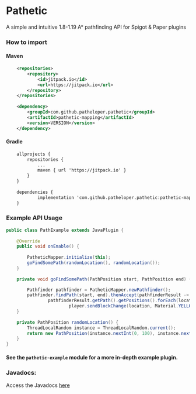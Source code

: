 # Pathetic

A simple and intuitive 1.8-1.19 A* pathfinding API for Spigot & Paper plugins 

### How to import

#### Maven
```xml
	<repositories>
		<repository>
		    <id>jitpack.io</id>
		    <url>https://jitpack.io</url>
		</repository>
	</repositories>
 
	<dependency>
	    <groupId>com.github.patheloper.pathetic</groupId>
	    <artifactId>pathetic-mapping</artifactId>
	    <version>VERSION</version>
	</dependency>
```

#### Gradle
```xml
	allprojects {
		repositories {
			...
			maven { url 'https://jitpack.io' }
		}
	}
    
	dependencies {
	        implementation 'com.github.patheloper.pathetic:pathetic-mapping:VERSION'
	}
```

### Example API Usage
```java
public class PathExample extends JavaPlugin {
    
    @Override
    public void onEnable() {
    
        PatheticMapper.initialize(this);
        goFindSomePath(randomLocation(), randomLocation());
    }
    
    private void goFindSomePath(PathPosition start, PathPosition end) {

        Pathfinder pathfinder = PatheticMapper.newPathfinder();
        pathfinder.findPath(start, end).thenAccept(pathfinderResult ->
                pathfinderResult.getPath().getPositions().forEach(location ->
                        player.sendBlockChange(location, Material.YELLOW_STAINED_GLASS.createBlockData())));
    }
    
    private PathPosition randomLocation() {
        ThreadLocalRandom instance = ThreadLocalRandom.current();
        return new PathPosition(instance.nextInt(0, 100), instance.nextInt(0, 100), instance.nextInt(0, 100));
    }
}
```

#### See the `pathetic-example` module for a more in-depth example plugin.

### Javadocs:
Access the Javadocs [here](http://patheticdocs.ollieee.xyz/)
